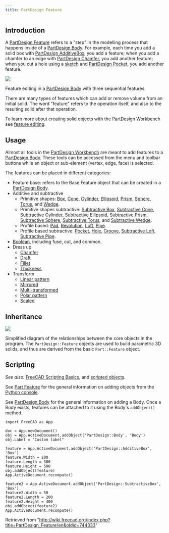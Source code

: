 ```yaml
---
title: PartDesign Feature
---
```


## Introduction

A [PartDesign Feature](/PartDesign_Feature "PartDesign Feature") refers to a "step" in the modelling process that happens inside of a [PartDesign Body](/PartDesign_Body "PartDesign Body"). For example, each time you add a solid box with [PartDesign AdditiveBox](/PartDesign_AdditiveBox "PartDesign AdditiveBox"), you add a feature; when you add a chamfer to an edge with [PartDesign Chamfer](/PartDesign_Chamfer "PartDesign Chamfer"), you add another feature; when you cut a hole using a [sketch](/Sketch "Sketch") and [PartDesign Pocket](/PartDesign_Pocket "PartDesign Pocket"), you add another feature.

![](/images/PartDesign_Feature_example.png)

Feature editing in a [PartDesign Body](/PartDesign_Body "PartDesign Body") with three sequential features.

There are many types of features which can add or remove volume from an initial solid. The word "feature" refers to the operation itself, and also to the resulting solid after that operation.

To learn more about creating solid objects with the [PartDesign Workbench](/PartDesign_Workbench "PartDesign Workbench") see [feature editing](/Feature_editing "Feature editing").

## Usage

Almost all tools in the [PartDesign Workbench](/PartDesign_Workbench "PartDesign Workbench") are meant to add features to a [PartDesign Body](/PartDesign_Body "PartDesign Body"). These tools can be accessed from the menu and toolbar buttons while an object or sub-element (vertex, edge, face) is selected.

The features can be placed in different categories:

- Feature base: refers to the Base Feature object that can be created in a [PartDesign Body](/PartDesign_Body "PartDesign Body").
- Additive and subtractive
  - Primitive shapes: [Box](/PartDesign_AdditiveBox "PartDesign AdditiveBox"), [Cone](/PartDesign_AdditiveCone "PartDesign AdditiveCone"), [Cylinder](/PartDesign_AdditiveCylinder "PartDesign AdditiveCylinder"), [Ellipsoid](/PartDesign_AdditiveEllipsoid "PartDesign AdditiveEllipsoid"), [Prism](/PartDesign_AdditivePrism "PartDesign AdditivePrism"), [Sphere](/PartDesign_AdditiveSphere "PartDesign AdditiveSphere"), [Torus](/PartDesign_AdditiveTorus "PartDesign AdditiveTorus"), and [Wedge](/PartDesign_AdditiveWedge "PartDesign AdditiveWedge").
  - Primitive shapes subtractive: [Subtractive Box](/PartDesign_SubtractiveBox "PartDesign SubtractiveBox"), [Subtractive Cone](/PartDesign_SubtractiveCone "PartDesign SubtractiveCone"), [Subtractive Cylinder](/PartDesign_SubtractiveCylinder "PartDesign SubtractiveCylinder"), [Subtractive Ellipsoid](/PartDesign_SubtractiveEllipsoid "PartDesign SubtractiveEllipsoid"), [Subtractive Prism](/PartDesign_SubtractivePrism "PartDesign SubtractivePrism"), [Subtractive Sphere](/PartDesign_SubtractiveSphere "PartDesign SubtractiveSphere"), [Subtractive Torus](/PartDesign_SubtractiveTorus "PartDesign SubtractiveTorus"), and [Subtractive Wedge](/PartDesign_SubtractiveWedge "PartDesign SubtractiveWedge").
  - Profile based: [Pad](/PartDesign_Pad "PartDesign Pad"), [Revolution](/PartDesign_Revolution "PartDesign Revolution"), [Loft](/PartDesign_AdditiveLoft "PartDesign AdditiveLoft"), [Pipe](/PartDesign_AdditivePipe "PartDesign AdditivePipe").
  - Profile based subtractive: [Pocket](/PartDesign_Pocket "PartDesign Pocket"), [Hole](/PartDesign_Hole "PartDesign Hole"), [Groove](/PartDesign_Groove "PartDesign Groove"), [Subtractive Loft](/PartDesign_SubtractiveLoft "PartDesign SubtractiveLoft"), [Subtractive Pipe](/PartDesign_SubtractivePipe "PartDesign SubtractivePipe").
- [Boolean](/PartDesign_Boolean "PartDesign Boolean"), including fuse, cut, and common.
- Dress up
  - [Chamfer](/PartDesign_Chamfer "PartDesign Chamfer")
  - [Draft](/PartDesign_Draft "PartDesign Draft")
  - [Fillet](/PartDesign_Fillet "PartDesign Fillet")
  - [Thickness](/PartDesign_Thickness "PartDesign Thickness")
- Transform
  - [Linear pattern](/PartDesign_LinearPattern "PartDesign LinearPattern")
  - [Mirrored](/PartDesign_Mirrored "PartDesign Mirrored")
  - [Multi-transformed](/PartDesign_MultiTransform "PartDesign MultiTransform")
  - [Polar pattern](/PartDesign_PolarPattern "PartDesign PolarPattern")
  - [Scaled](/PartDesign_Scaled "PartDesign Scaled")

## Inheritance

![](/images/FreeCAD_core_objects.svg)

Simplified diagram of the relationships between the core objects in the program. The `PartDesign::Feature` objects are used to build parametric 3D solids, and thus are derived from the basic `Part::Feature` object.

## Scripting

_See also:_ [FreeCAD Scripting Basics](/FreeCAD_Scripting_Basics "FreeCAD Scripting Basics"), and [scripted objects](/Scripted_objects "Scripted objects").

See [Part Feature](/Part_Feature "Part Feature") for the general information on adding objects from the [Python console](/Python_console "Python console").

See [PartDesign Body](/PartDesign_Body "PartDesign Body") for the general information on adding a Body. Once a Body exists, features can be attached to it using the Body's `addObject()` method.

```
import FreeCAD as App

doc = App.newDocument()
obj = App.ActiveDocument.addObject('PartDesign::Body', 'Body')
obj.Label = "Custom label"

feature = App.ActiveDocument.addObject('PartDesign::AdditiveBox', 'Box')
feature.Width = 200
feature.Length = 300
feature.Height = 500
obj.addObject(feature)
App.ActiveDocument.recompute()

feature2 = App.ActiveDocument.addObject('PartDesign::SubtractiveBox', 'Box')
feature2.Width = 50
feature2.Length = 200
feature2.Height = 400
obj.addObject(feature2)
App.ActiveDocument.recompute()

```

Retrieved from "<http://wiki.freecad.org/index.php?title=PartDesign_Feature/en&oldid=744333>"
